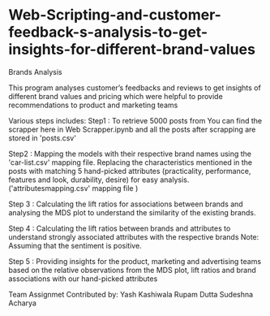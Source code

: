 # Web-Scripting-and-customer-feedback-s-analysis-to-get-insights-for-different-brand-values


Brands Analysis

This program analyses customer’s feedbacks and reviews to get insights of different brand values and pricing which were helpful to provide recommendations to product and marketing teams

Various steps includes:
Step1 : To retrieve 5000 posts from You can find the scrapper here in Web Scrapper.ipynb and all the posts after scrapping are stored in 'posts.csv'

Step2 : Mapping the models with their respective brand names using the 'car-list.csv' mapping file. Replacing the characteristics mentioned in the posts with matching 5 hand-picked attributes (practicality, performance, features and look, durability, desire) for easy analysis. ('attributesmapping.csv' mapping file )

Step 3 : Calculating the lift ratios for associations between brands and analysing the MDS plot to understand the similarity of the existing brands.

Step 4 : Calculating the lift ratios between brands and attributes to understand strongly associated attributes with the respective brands Note: Assuming that the sentiment is positive.

Step 5 : Providing insights for the product, marketing and advertising teams based on the relative observations from the MDS plot, lift ratios and brand associations with our hand-picked attributes



Team Assignmet
Contributed by: Yash Kashiwala
                Rupam Dutta
                Sudeshna Acharya
